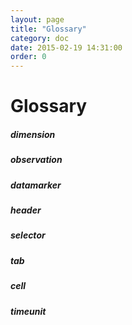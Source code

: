 ```yaml
---
layout: page
title: "Glossary"
category: doc
date: 2015-02-19 14:31:00
order: 0
---
```


# Glossary

##### dimension

##### observation

##### datamarker

##### header

##### selector

##### tab

##### cell

##### timeunit


